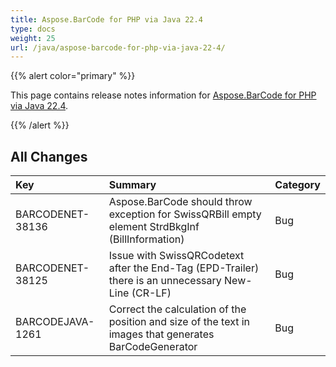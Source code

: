 ```yaml
---
title: Aspose.BarCode for PHP via Java 22.4
type: docs
weight: 25
url: /java/aspose-barcode-for-php-via-java-22-4/
---
```


{{% alert color="primary" %}} 

This page contains release notes information for [Aspose.BarCode for PHP via Java 22.4](https://downloads.aspose.com/barcode/phpjava/new-releases/aspose.barcode-for-php-via-java-22.4/).

{{% /alert %}} 
## **All Changes**

|**Key**|**Summary**|**Category**|
| :- | :- | :- |
|BARCODENET-38136|Aspose.BarCode should throw exception for SwissQRBill empty element StrdBkgInf (BillInformation)|Bug|
|BARCODENET-38125|Issue with SwissQRCodetext after the End-Tag (EPD-Trailer) there is an unnecessary New-Line (CR-LF)|Bug|
|BARCODEJAVA-1261|Correct the calculation of the position and size of the text in images that generates BarCodeGenerator|Bug|
